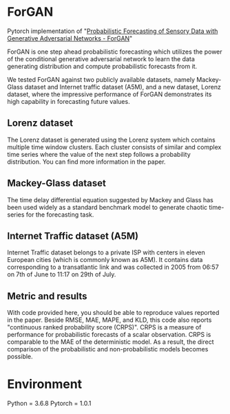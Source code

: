 # ForGAN
Pytorch implementation of "[Probabilistic Forecasting of Sensory Data with Generative Adversarial Networks - ForGAN](https://ieeexplore.ieee.org/abstract/document/8717640)"

ForGAN is one step ahead probabilistic forecasting which utilizes the power of the conditional generative adversarial network to learn the data generating distribution and compute probabilistic forecasts from it.

We tested ForGAN against two publicly available datasets, namely Mackey-Glass dataset and Internet traffic dataset (A5M), and a new dataset, Lorenz dataset, where the impressive performance of ForGAN demonstrates its high capability in forecasting future values.

## Lorenz dataset
The Lorenz dataset is generated using the Lorenz system which contains multiple time window clusters. Each cluster consists of similar and complex time series where the value of the next step follows a probability distribution. You can find more information in the paper.

## Mackey-Glass dataset
The time delay differential equation suggested by Mackey and Glass has been used widely as a standard benchmark model to generate chaotic time-series for the forecasting task.

## Internet Traffic dataset (A5M)
Internet Traffic dataset belongs to a private ISP with centers in eleven European cities (which is commonly known as A5M). It contains data corresponding to a transatlantic link and was collected in 2005 from 06:57 on 7th of June to 11:17 on 29th of July.

## Metric and results
With code provided here, you should be able to reproduce values reported in the paper. Beside RMSE, MAE, MAPE, and KLD, this code also reports  "continuous ranked probability score (CRPS)". CRPS is a measure of performance for probabilistic forecasts of a scalar observation. CRPS is comparable to the MAE of the deterministic model. As a result, the direct comparison of the probabilistic and non-probabilistic models becomes possible.

# Environment
Python = 3.6.8
Pytorch = 1.0.1